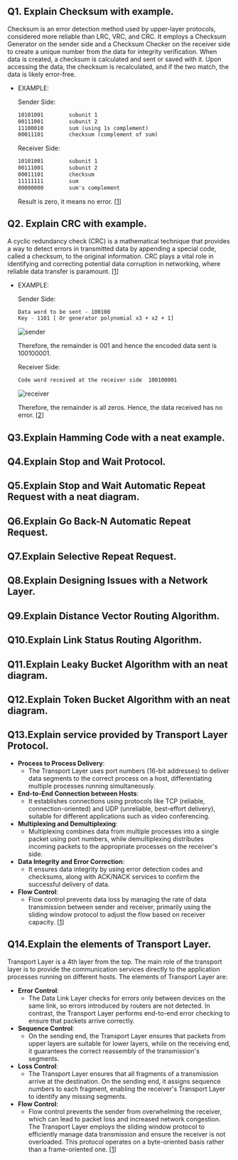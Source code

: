 ## Q1. Explain Checksum with example.
Checksum is an error detection method used by upper-layer protocols, considered more reliable than LRC, VRC, and CRC. It employs a Checksum Generator on the sender side and a Checksum Checker on the receiver side to create a unique number from the data for integrity verification. When data is created, a checksum is calculated and sent or saved with it. Upon accessing the data, the checksum is recalculated, and if the two match, the data is likely error-free.

- EXAMPLE:

    Sender Side:
    ```txt
    10101001        subunit 1  
    00111001        subunit 2        
    11100010        sum (using 1s complement)       
    00011101        checksum (complement of sum)
    ```

    Receiver Side:
    ```txt
    10101001        subunit 1  
    00111001        subunit 2     
    00011101        checksum 
    11111111        sum
    00000000        sum's complement
    ```
    Result is zero, it means no error. [[1](https://www.geeksforgeeks.org/error-detection-code-checksum/)]


## Q2. Explain CRC with example.
A cyclic redundancy check (CRC) is a mathematical technique that provides a way to detect errors in transmitted data by appending a special code, called a checksum, to the original information. CRC plays a vital role in identifying and correcting potential data corruption in networking, where reliable data transfer is paramount. [[1](https://www.purestorage.com/knowledge/cyclic-redundancy-check.html)]
- EXAMPLE: 
    
    Sender Side:
    ```txt
    Data word to be sent - 100100
    Key - 1101 [ Or generator polynomial x3 + x2 + 1]
    ```

    ![sender](https://media.geeksforgeeks.org/wp-content/uploads/rational1.jpg)

    Therefore, the remainder is 001 and hence the encoded data sent is 100100001.
    
    Receiver Side:
    ```txt
    Code word received at the receiver side  100100001
    ```

    ![receiver](https://media.geeksforgeeks.org/wp-content/uploads/rational2.jpg)

    Therefore, the remainder is all zeros. Hence, the
    data received has no error. [[2](https://www.geeksforgeeks.org/modulo-2-binary-division/)]

## Q3.Explain Hamming Code with a neat example.

## Q4.Explain Stop and Wait Protocol.
## Q5.Explain Stop and Wait Automatic Repeat Request with a neat diagram.
## Q6.Explain Go Back-N Automatic Repeat Request.
## Q7.Explain Selective Repeat Request.
## Q8.Explain Designing Issues with a Network Layer.
## Q9.Explain Distance Vector Routing Algorithm.
## Q10.Explain Link Status Routing Algorithm.
## Q11.Explain Leaky Bucket Algorithm with an neat diagram.
## Q12.Explain Token Bucket Algorithm with an neat diagram.
## Q13.Explain service provided by Transport Layer Protocol.
- **Process to Process Delivery**: 
    - The Transport Layer uses port numbers (16-bit addresses) to deliver data segments to the correct process on a host, differentiating multiple processes running simultaneously.
- **End-to-End Connection between Hosts**:
    - It establishes connections using protocols like TCP (reliable, connection-oriented) and UDP (unreliable, best-effort delivery), suitable for different applications such as video conferencing.
- **Multiplexing and Demultiplexing**: 
    - Multiplexing combines data from multiple processes into a single packet using port numbers, while demultiplexing distributes incoming packets to the appropriate processes on the receiver's side.
- **Data Integrity and Error Correction**: 
    - It ensures data integrity by using error detection codes and checksums, along with ACK/NACK services to confirm the successful delivery of data.
- **Flow Control**: 
    - Flow control prevents data loss by managing the rate of data transmission between sender and receiver, primarily using the sliding window protocol to adjust the flow based on receiver capacity. [[1](https://www.geeksforgeeks.org/transport-layer-responsibilities/)]

## Q14.Explain the elements of Transport Layer.
Transport Layer is a 4th layer from the top. The main role of the transport layer is to provide the communication services directly to the application processes running on different hosts. The elements of Transport Layer are: 
- **Error Control**:  
    - The Data Link Layer checks for errors only between devices on the same link, so errors introduced by routers are not detected. In contrast, the Transport Layer performs end-to-end error checking to ensure that packets arrive correctly.
- **Sequence Control**:  
    - On the sending end, the Transport Layer ensures that packets from upper layers are suitable for lower layers, while on the receiving end, it guarantees the correct reassembly of the transmission's segments.
- **Loss Control**:  
    - The Transport Layer ensures that all fragments of a transmission arrive at the destination. On the sending end, it assigns sequence numbers to each fragment, enabling the receiver's Transport Layer to identify any missing segments.
- **Flow Control**:  
    - Flow control prevents the sender from overwhelming the receiver, which can lead to packet loss and increased network congestion. The Transport Layer employs the sliding window protocol to efficiently manage data transmission and ensure the receiver is not overloaded. This protocol operates on a byte-oriented basis rather than a frame-oriented one. [[1](https://www.javatpoint.com/computer-network-transport-layer)]